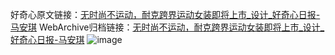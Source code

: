 好奇心原文链接：[无时尚不运动，耐克跨界运动女装即将上市_设计_好奇心日报-马安琪](https://www.qdaily.com/articles/5586.html)
WebArchive归档链接：[无时尚不运动，耐克跨界运动女装即将上市_设计_好奇心日报-马安琪](http://web.archive.org/web/20190623165054/https://www.qdaily.com/articles/5586.html)
![image](http://ww3.sinaimg.cn/large/007d5XDply1g3w8sh8z9fj30u03hc1kx)